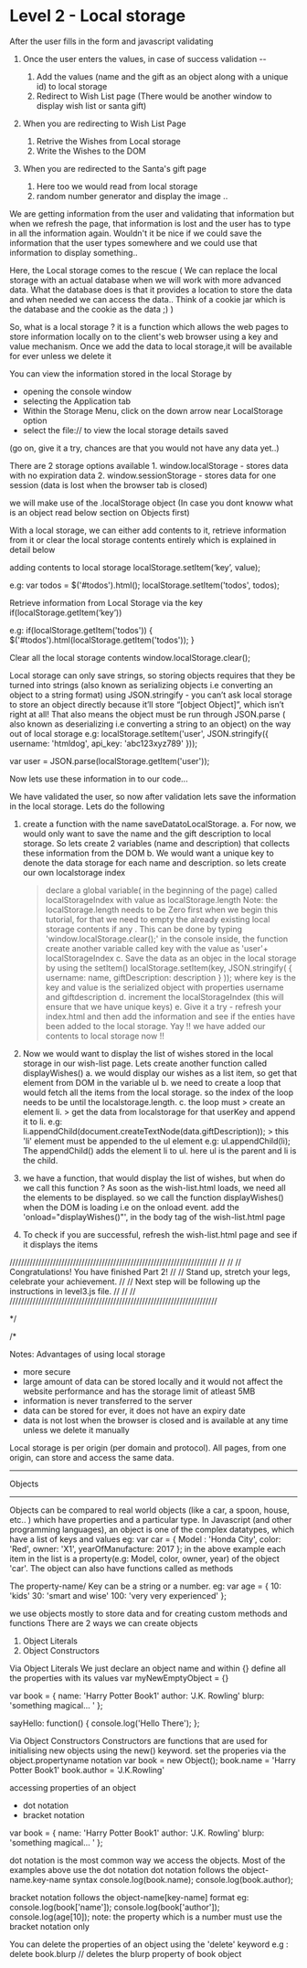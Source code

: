 Level 2 - Local storage
=======================


After the user fills in the form and javascript validating

1. Once the user enters the values, in case of success validation --
	1. Add the values (name and the gift as an object along with a unique id) to local storage
	2. Redirect to Wish List page (There would be another window to display wish list or santa gift)

2. When you are redirecting to Wish List Page
	1. Retrive the Wishes from Local storage
	2. Write the Wishes to the DOM

3. When you are redirected to the Santa's gift page
	1. Here too we would read from local storage
	2. random number generator and display the image ..




We are getting information from the user and validating that information but when we refresh the page, that information is lost and the user has to type in all the information again. Wouldn't it be nice if we could save the information that the user types somewhere and we could use that information to display something..

Here, the Local storage comes to the rescue ( We can replace the local storage with an actual database
when we will work with more advanced data. What the database does is that it provides a location to store
the data and when needed we can access the data.. Think of a cookie jar which is the database and the cookie
as the data ;) )

So, what is a local storage ?
it is a function which allows the web pages to store information locally on to the client's web browser using a key and value mechanism.
Once we add the data to local storage,it will be available for ever unless we delete it

You can view the information stored in the local Storage by
 - opening the console window
 - selecting the Application tab
 - Within the Storage Menu, click on the down arrow near LocalStorage option
 - select the file:// to view the local storage details saved

(go on, give it a try, chances are that you would not have any data yet..)

There are 2 storage options available
	1. window.localStorage - stores data with no expiration data
	2. window.sessionStorage - stores data for one session (data is lost when the browser tab is closed)

we will make use of the .localStorage object (In case you dont knoww what is an object read below section on Objects first)

With a local storage, we can either add contents to it, retrieve information from it or clear the local storage contents entirely which is explained in detail below


adding contents to local storage
 localStorage.setItem(‘key’, value);

e.g: var todos = $('#todos').html();
   localStorage.setItem('todos', todos);

Retrieve information from Local Storage via the key
if(localStorage.getItem(‘key’))

e.g: if(localStorage.getItem('todos')) {
$('#todos').html(localStorage.getItem('todos'));
}

Clear all the local storage contents
window.localStorage.clear();


Local storage can only save strings, so storing objects requires that they be turned into strings (also known as serializing objects i.e converting an object to a string format) using JSON.stringify - you can’t ask local storage to store an object directly because it’ll store “[object Object]”, which isn’t right at all!
That also means the object must be run through JSON.parse ( also known as deserializing i.e converting a string to an object) on the way out of local storage
e.g: localStorage.setItem('user', JSON.stringify({
    username: 'htmldog',
    api_key: 'abc123xyz789'
}));

var user = JSON.parse(localStorage.getItem('user'));

Now lets use these information in to our code...

We have validated the user, so now after  validation lets save the information in the local storage. Lets do the following
1. create a function with the name saveDatatoLocalStorage.
	a. For now, we would only want to save the name and the gift description to local storage. So lets create 2 variables (name and description) that collects these information from the DOM
	b. We would want a unique key to denote the data storage for each name and description. so lets create our own localstorage index
	  > declare a  global variable( in the beginning of the page) called localStorageIndex with value as localStorage.length
	  Note: the localStorage.length needs to be Zero first when we begin this tutorial, for that we need to empty the already existing local storage contents if any . This can be done by typing
	  'window.localStorage.clear();'  in the console
	  > inside, the function create another variable called key with the value as 'user'+ localStorageIndex
	c. Save the data as an objec in the local storage by using the setItem()
		localStorage.setItem(key, JSON.stringify(
		{
			username: name,
			giftDescription: description
		}
		));
		where key is the key and value is the serialized object with properties username and giftdescription
	d. increment the localStorageIndex (this will ensure that we have unique keys)
	e. Give it a try - refresh your index.html and then add the information and see if the enties have been added to the local storage.
Yay !! we have added our contents to local storage now !!

2. Now we would want to display the list of wishes stored in the local storage in our wish-list page. Lets create another function called displayWishes()
	a. we would display our wishes as a list item, so get that element from DOM in the variable ul
	b. we need to create a loop that would fetch all the items from the local storage. so the index of the loop needs to be until the localstorage.length.
	c. the loop must
		> create an element li.
		> get the data from localstorage for that userKey and append it to li.
		e.g: li.appendChild(document.createTextNode(data.giftDescription));
		> this 'li' element must be appended to the ul element
		e.g: ul.appendChild(li);
	The appendChild() adds the element li to ul. here ul is the parent and li is the child.

3. we have a function, that would display the list of wishes, but when do we call this function ?
As soon as the wish-list.html loads, we need all the elements to be displayed. so we call the function displayWishes() when the DOM is loading i.e on the onload event.
add the 'onload="displayWishes()"', in the body tag of the wish-list.html page
4. To check if you are successful, refresh the wish-list.html page and see if it displays the items



////////////////////////////////////////////////////////////////////////
//                                                                    //
// Congratulations! You have finished Part 2!                         //
// Stand up, stretch your legs, celebrate your achievement.           //
// Next step will be following up the instructions in level3.js file. //
//                                                                    //
////////////////////////////////////////////////////////////////////////







*/

/*

Notes:
Advantages of using local storage
 - more secure
 - large amount of data can be stored locally and it would not affect the website performance and has the storage limit of atleast 5MB
 - information is never transferred to the server
 - data can be stored for ever, it does not have an expiry date
 - data is not lost when the browser is closed and is available at any time unless we delete it manually

Local storage is per origin (per domain and protocol). All pages, from one origin, can store and access the same data.

*********
Objects
*********

Objects can be compared to real world objects (like a car, a spoon, house, etc.. ) which have properties and a particular type. In Javascript (and other programming languages), an object is one of the complex datatypes, which have a list of keys and values
eg: var car = {
	Model : 'Honda City',
	color: 'Red',
	owner: 'X1',
	yearOfManufacture: 2017
};
in the above example each item in the list is a property(e.g: Model, color, owner, year) of the object 'car'.
The object can also have functions called as methods

The property-name/ Key can be a string or a number.
eg: var age = {
	10: 'kids'
	30: 'smart and wise'
	100: 'very very experienced'
};

we use objects mostly to store data and for creating custom methods and functions
There are 2 ways we can create objects
1. Object Literals
2. Object Constructors

Via Object Literals
We just declare an object name and within {} define all the properties with its values
 var myNewEmptyObject = {}

 var book = {
	name: 'Harry Potter Book1'
	author: 'J.K. Rowling'
	blurp: 'something magical... '
 };

sayHello: function() {
	console.log('Hello There');
};


Via Object Constructors
Constructors are functions that are used for initialising new objects using the new() keyword.
set the properies via the object.propertyname notation
var book  = new Object();
book.name = 'Harry Potter Book1'
book.author = 'J.K.Rowling'

accessing properties of an object
- dot notation
- bracket notation

var book = {
	name: 'Harry Potter Book1'
	author: 'J.K. Rowling'
	blurp: 'something magical... '
 };

dot notation is the most common way we access the objects.  Most of the examples above use the dot notation
dot notation follows the object-name.key-name syntax
console.log(book.name);
console.log(book.author);

bracket notation follows the object-name[key-name] format
eg:
console.log(book['name']);
console.log(book['author']);
console.log(age[10]);
note: the property which is a number must use the bracket notation only


You can delete the properties of an object using the  'delete' keyword
e.g :
delete book.blurp // deletes the blurp property of book object

